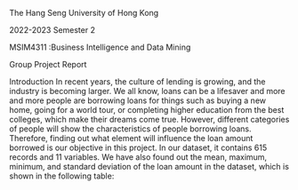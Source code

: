 The Hang Seng University of Hong Kong

2022-2023 Semester 2

MSIM4311 :Business Intelligence and Data Mining

Group Project Report

Introduction
In recent years, the culture of lending is growing, and the industry is becoming larger. We all know, loans can be a lifesaver and more and more people are borrowing loans for things
such as buying a new home, going for a world tour, or completing higher education from the best
colleges, which make their dreams come true. However, different categories of people will show
the characteristics of people borrowing loans. Therefore, finding out what element will influence
the loan amount borrowed is our objective in this project.
In our dataset, it contains 615 records and 11 variables. We have also found out the mean,
maximum, minimum, and standard deviation of the loan amount in the dataset, which is shown
in the following table:
